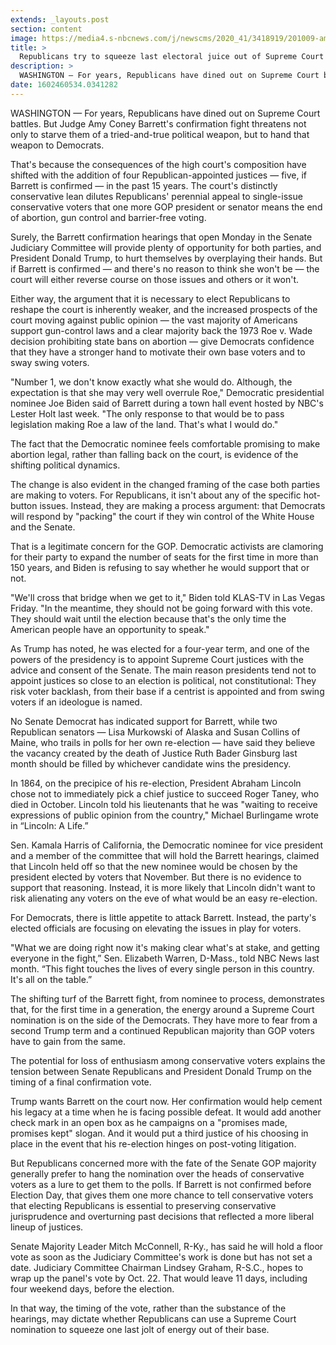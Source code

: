 ```yaml
--- 
extends: _layouts.post 
section: content 
image: https://media4.s-nbcnews.com/j/newscms/2020_41/3418919/201009-amy-coney-barrett-ew-249p_87d93a8682ff1b6d791fa2e72aa53391.nbcnews-fp-1200-630.jpg 
title: > 
  Republicans try to squeeze last electoral juice out of Supreme Court fight 
description: > 
  WASHINGTON — For years, Republicans have dined out on Supreme Court battles.The court's distinctly conservative lean dilutes Republicans' perennial appeal to single-issue conservative voters that one more GOP president or senator means the end of abortion, gun control and barrier-free voting.The potential for loss of enthusiasm among conservative voters explains the tension between Senate Republicans and President Donald Trump on the timing of a final confirmation vote.Senate Majority Leader Mitch McConnell, R-Ky., has said he will hold a floor vote as soon as the Judiciary Committee's work is done but has not set a date.In that way, the timing of the vote, rather than the substance of the hearings, may dictate whether Republicans can use a Supreme Court nomination to squeeze one last jolt of energy out of their base. 
date: 1602460534.0341282 
--- 
```

WASHINGTON — For years, Republicans have dined out on Supreme Court battles. But Judge Amy Coney Barrett's confirmation fight threatens not only to starve them of a tried-and-true political weapon, but to hand that weapon to Democrats.

That's because the consequences of the high court's composition have shifted with the addition of four Republican-appointed justices — five, if Barrett is confirmed — in the past 15 years. The court's distinctly conservative lean dilutes Republicans' perennial appeal to single-issue conservative voters that one more GOP president or senator means the end of abortion, gun control and barrier-free voting.

Surely, the Barrett confirmation hearings that open Monday in the Senate Judiciary Committee will provide plenty of opportunity for both parties, and President Donald Trump, to hurt themselves by overplaying their hands. But if Barrett is confirmed — and there's no reason to think she won't be — the court will either reverse course on those issues and others or it won't.

Either way, the argument that it is necessary to elect Republicans to reshape the court is inherently weaker, and the increased prospects of the court moving against public opinion — the vast majority of Americans support gun-control laws and a clear majority back the 1973 Roe v. Wade decision prohibiting state bans on abortion — give Democrats confidence that they have a stronger hand to motivate their own base voters and to sway swing voters.

"Number 1, we don't know exactly what she would do. Although, the expectation is that she may very well overrule Roe," Democratic presidential nominee Joe Biden said of Barrett during a town hall event hosted by NBC's Lester Holt last week. "The only response to that would be to pass legislation making Roe a law of the land. That's what I would do."

The fact that the Democratic nominee feels comfortable promising to make abortion legal, rather than falling back on the court, is evidence of the shifting political dynamics.

The change is also evident in the changed framing of the case both parties are making to voters. For Republicans, it isn't about any of the specific hot-button issues. Instead, they are making a process argument: that Democrats will respond by "packing" the court if they win control of the White House and the Senate.

That is a legitimate concern for the GOP. Democratic activists are clamoring for their party to expand the number of seats for the first time in more than 150 years, and Biden is refusing to say whether he would support that or not.

"We'll cross that bridge when we get to it," Biden told KLAS-TV in Las Vegas Friday. "In the meantime, they should not be going forward with this vote. They should wait until the election because that's the only time the American people have an opportunity to speak."

As Trump has noted, he was elected for a four-year term, and one of the powers of the presidency is to appoint Supreme Court justices with the advice and consent of the Senate. The main reason presidents tend not to appoint justices so close to an election is political, not constitutional: They risk voter backlash, from their base if a centrist is appointed and from swing voters if an ideologue is named.

No Senate Democrat has indicated support for Barrett, while two Republican senators — Lisa Murkowski of Alaska and Susan Collins of Maine, who trails in polls for her own re-election — have said they believe the vacancy created by the death of Justice Ruth Bader Ginsburg last month should be filled by whichever candidate wins the presidency.

In 1864, on the precipice of his re-election, President Abraham Lincoln chose not to immediately pick a chief justice to succeed Roger Taney, who died in October. Lincoln told his lieutenants that he was "waiting to receive expressions of public opinion from the country," Michael Burlingame wrote in “Lincoln: A Life.”

Sen. Kamala Harris of California, the Democratic nominee for vice president and a member of the committee that will hold the Barrett hearings, claimed that Lincoln held off so that the new nominee would be chosen by the president elected by voters that November. But there is no evidence to support that reasoning. Instead, it is more likely that Lincoln didn't want to risk alienating any voters on the eve of what would be an easy re-election.

For Democrats, there is little appetite to attack Barrett. Instead, the party's elected officials are focusing on elevating the issues in play for voters.

"What we are doing right now it's making clear what's at stake, and getting everyone in the fight,” Sen. Elizabeth Warren, D-Mass., told NBC News last month. “This fight touches the lives of every single person in this country. It's all on the table.”

The shifting turf of the Barrett fight, from nominee to process, demonstrates that, for the first time in a generation, the energy around a Supreme Court nomination is on the side of the Democrats. They have more to fear from a second Trump term and a continued Republican majority than GOP voters have to gain from the same.

The potential for loss of enthusiasm among conservative voters explains the tension between Senate Republicans and President Donald Trump on the timing of a final confirmation vote.

Trump wants Barrett on the court now. Her confirmation would help cement his legacy at a time when he is facing possible defeat. It would add another check mark in an open box as he campaigns on a "promises made, promises kept" slogan. And it would put a third justice of his choosing in place in the event that his re-election hinges on post-voting litigation.

But Republicans concerned more with the fate of the Senate GOP majority generally prefer to hang the nomination over the heads of conservative voters as a lure to get them to the polls. If Barrett is not confirmed before Election Day, that gives them one more chance to tell conservative voters that electing Republicans is essential to preserving conservative jurisprudence and overturning past decisions that reflected a more liberal lineup of justices.

Senate Majority Leader Mitch McConnell, R-Ky., has said he will hold a floor vote as soon as the Judiciary Committee's work is done but has not set a date. Judiciary Committee Chairman Lindsey Graham, R-S.C., hopes to wrap up the panel's vote by Oct. 22. That would leave 11 days, including four weekend days, before the election.

In that way, the timing of the vote, rather than the substance of the hearings, may dictate whether Republicans can use a Supreme Court nomination to squeeze one last jolt of energy out of their base.